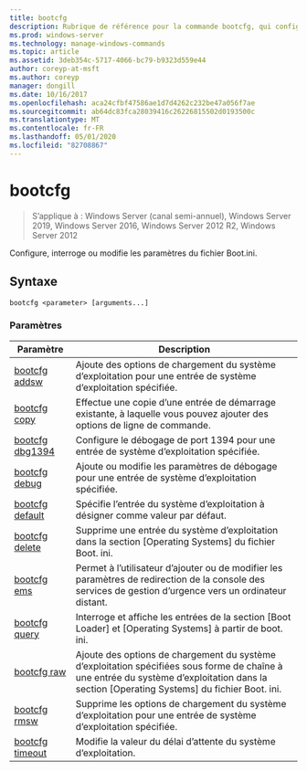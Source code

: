 ```yaml
---
title: bootcfg
description: Rubrique de référence pour la commande bootcfg, qui configure, interroge ou modifie les paramètres du fichier Boot. ini.
ms.prod: windows-server
ms.technology: manage-windows-commands
ms.topic: article
ms.assetid: 3deb354c-5717-4066-bc79-b9323d559e44
author: coreyp-at-msft
ms.author: coreyp
manager: dongill
ms.date: 10/16/2017
ms.openlocfilehash: aca24cfbf47586ae1d7d4262c232be47a056f7ae
ms.sourcegitcommit: ab64dc83fca28039416c26226815502d0193500c
ms.translationtype: MT
ms.contentlocale: fr-FR
ms.lasthandoff: 05/01/2020
ms.locfileid: "82708867"
---
```

# <a name="bootcfg"></a>bootcfg

> S’applique à : Windows Server (canal semi-annuel), Windows Server 2019, Windows Server 2016, Windows Server 2012 R2, Windows Server 2012

Configure, interroge ou modifie les paramètres du fichier Boot.ini.

## <a name="syntax"></a>Syntaxe

```  
bootcfg <parameter> [arguments...]  
```

### <a name="parameters"></a>Paramètres

| Paramètre | Description |
| --------- | ----------- |
| [bootcfg addsw](bootcfg-addsw.md) | Ajoute des options de chargement du système d’exploitation pour une entrée de système d’exploitation spécifiée. |
| [bootcfg copy](bootcfg-copy.md) | Effectue une copie d’une entrée de démarrage existante, à laquelle vous pouvez ajouter des options de ligne de commande. |
| [bootcfg dbg1394](bootcfg-dbg1394.md) | Configure le débogage de port 1394 pour une entrée de système d’exploitation spécifiée. |
| [bootcfg debug](bootcfg-debug.md) | Ajoute ou modifie les paramètres de débogage pour une entrée de système d’exploitation spécifiée. |
| [bootcfg default](bootcfg-default.md) | Spécifie l’entrée du système d’exploitation à désigner comme valeur par défaut. |
| [bootcfg delete](bootcfg-delete.md) | Supprime une entrée du système d’exploitation dans la section [Operating Systems] du fichier Boot. ini. |
| [bootcfg ems](bootcfg-ems.md) | Permet à l’utilisateur d’ajouter ou de modifier les paramètres de redirection de la console des services de gestion d’urgence vers un ordinateur distant. |
| [bootcfg query](bootcfg-query.md) | Interroge et affiche les entrées de la section [Boot Loader] et [Operating Systems] à partir de boot. ini. |
| [bootcfg raw](bootcfg-raw.md) | Ajoute des options de chargement du système d’exploitation spécifiées sous forme de chaîne à une entrée du système d’exploitation dans la section [Operating Systems] du fichier Boot. ini. |
| [bootcfg rmsw](bootcfg-rmsw.md) | Supprime les options de chargement du système d’exploitation pour une entrée de système d’exploitation spécifiée. |
| [bootcfg timeout](bootcfg-timeout.md) | Modifie la valeur du délai d’attente du système d’exploitation. |
